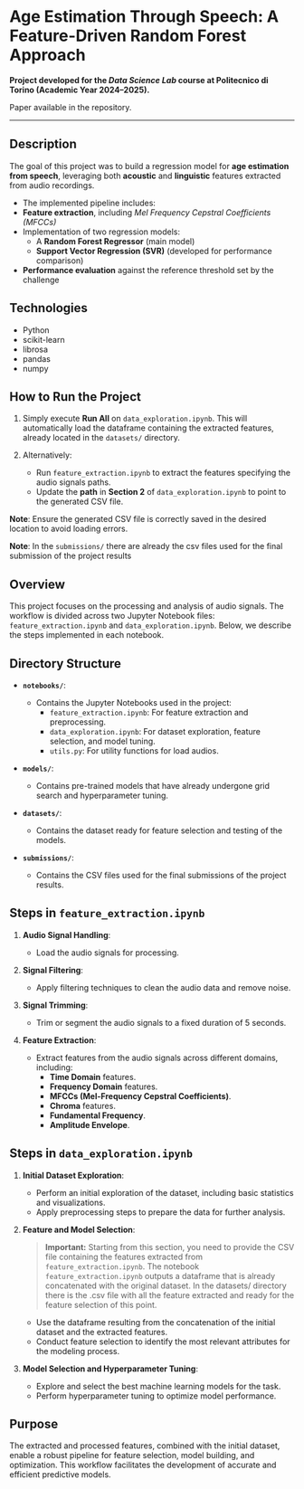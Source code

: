 # Age Estimation Through Speech: A Feature-Driven Random Forest Approach

**Project developed for the _Data Science Lab_ course at Politecnico di Torino (Academic Year 2024–2025).**

Paper available in the repository.

---

## Description

The goal of this project was to build a regression model for **age estimation from speech**, leveraging both **acoustic** and **linguistic** features extracted from audio recordings.

- The implemented pipeline includes:
- **Feature extraction**, including *Mel Frequency Cepstral Coefficients (MFCCs)*  
- Implementation of two regression models:
  - A **Random Forest Regressor** (main model)  
  - **Support Vector Regression (SVR)** (developed for performance comparison)
- **Performance evaluation** against the reference threshold set by the challenge

## Technologies
- Python  
- scikit-learn
- librosa  
- pandas  
- numpy

## How to Run the Project

1. Simply execute **Run All** on `data_exploration.ipynb`. This will automatically load the dataframe containing the extracted features, already located in the `datasets/` directory.

2. Alternatively:
   - Run `feature_extraction.ipynb` to extract the features specifying the audio signals paths.
   - Update the **path** in **Section 2** of `data_exploration.ipynb` to point to the generated CSV file.


**Note**: Ensure the generated CSV file is correctly saved in the desired location to avoid loading errors.

**Note**: In the `submissions/` there are already the csv files used for the final submission of the project results

## Overview

This project focuses on the processing and analysis of audio signals. The workflow is divided across two Jupyter Notebook files: `feature_extraction.ipynb` and `data_exploration.ipynb`. Below, we describe the steps implemented in each notebook.


## Directory Structure

- **`notebooks/`**:
  - Contains the Jupyter Notebooks used in the project:
    - `feature_extraction.ipynb`: For feature extraction and preprocessing.
    - `data_exploration.ipynb`: For dataset exploration, feature selection, and model tuning.
    - `utils.py`: For utility functions for load audios.

- **`models/`**:
  - Contains pre-trained models that have already undergone grid search and hyperparameter tuning.

- **`datasets/`**:
  - Contains the dataset ready for feature selection and testing of the models.
  
- **`submissions/`**:
  - Contains the CSV files used for the final submissions of the project results.

## Steps in `feature_extraction.ipynb`

1. **Audio Signal Handling**:

   - Load the audio signals for processing.

2. **Signal Filtering**:

   - Apply filtering techniques to clean the audio data and remove noise.

3. **Signal Trimming**:

   - Trim or segment the audio signals to a fixed duration of 5 seconds.

4. **Feature Extraction**:

   - Extract features from the audio signals across different domains, including:
     - **Time Domain** features.
     - **Frequency Domain** features.
     - **MFCCs (Mel-Frequency Cepstral Coefficients)**.
     - **Chroma** features.
     - **Fundamental Frequency**.
     - **Amplitude Envelope**.

## Steps in `data_exploration.ipynb`

1. **Initial Dataset Exploration**:

   - Perform an initial exploration of the dataset, including basic statistics and visualizations.
   - Apply preprocessing steps to prepare the data for further analysis.

2. **Feature and Model Selection**:

   > **Important:** Starting from this section, you need to provide the CSV file containing the features extracted from `feature_extraction.ipynb`. The notebook `feature_extraction.ipynb` outputs a dataframe that is already concatenated with the original dataset. In the datasets/ directory there is the .csv file with all the feature extracted and ready for the feature selection of this point.

   - Use the dataframe resulting from the concatenation of the initial dataset and the extracted features.
   - Conduct feature selection to identify the most relevant attributes for the modeling process.

3. **Model Selection and Hyperparameter Tuning**:

   - Explore and select the best machine learning models for the task.
   - Perform hyperparameter tuning to optimize model performance.

## Purpose

The extracted and processed features, combined with the initial dataset, enable a robust pipeline for feature selection, model building, and optimization. This workflow facilitates the development of accurate and efficient predictive models.
